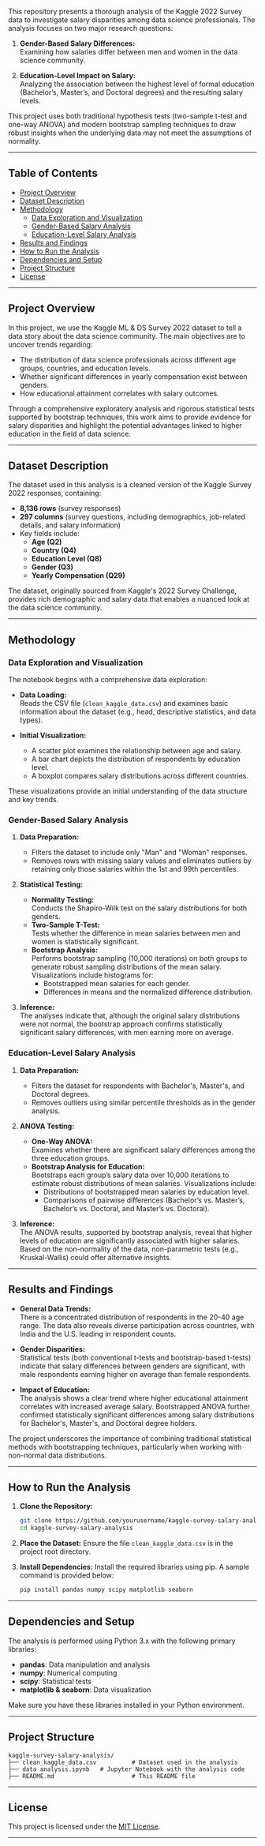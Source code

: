 
This repository presents a thorough analysis of the Kaggle 2022 Survey data to investigate salary disparities among data science professionals. The analysis focuses on two major research questions:

1. **Gender-Based Salary Differences:**  
   Examining how salaries differ between men and women in the data science community.

2. **Education-Level Impact on Salary:**  
   Analyzing the association between the highest level of formal education (Bachelor’s, Master’s, and Doctoral degrees) and the resulting salary levels.

This project uses both traditional hypothesis tests (two-sample t-test and one-way ANOVA) and modern bootstrap sampling techniques to draw robust insights when the underlying data may not meet the assumptions of normality.

---

## Table of Contents

- [Project Overview](#project-overview)
- [Dataset Description](#dataset-description)
- [Methodology](#methodology)
  - [Data Exploration and Visualization](#data-exploration-and-visualization)
  - [Gender-Based Salary Analysis](#gender-based-salary-analysis)
  - [Education-Level Salary Analysis](#education-level-salary-analysis)
- [Results and Findings](#results-and-findings)
- [How to Run the Analysis](#how-to-run-the-analysis)
- [Dependencies and Setup](#dependencies-and-setup)
- [Project Structure](#project-structure)
- [License](#license)

---

## Project Overview

In this project, we use the Kaggle ML & DS Survey 2022 dataset to tell a data story about the data science community. The main objectives are to uncover trends regarding:
- The distribution of data science professionals across different age groups, countries, and education levels.
- Whether significant differences in yearly compensation exist between genders.
- How educational attainment correlates with salary outcomes.

Through a comprehensive exploratory analysis and rigorous statistical tests supported by bootstrap techniques, this work aims to provide evidence for salary disparities and highlight the potential advantages linked to higher education in the field of data science.

---

## Dataset Description

The dataset used in this analysis is a cleaned version of the Kaggle Survey 2022 responses, containing:
- **8,136 rows** (survey responses)
- **297 columns** (survey questions, including demographics, job-related details, and salary information)
- Key fields include:
  - **Age (Q2)**
  - **Country (Q4)**
  - **Education Level (Q8)**
  - **Gender (Q3)**
  - **Yearly Compensation (Q29)**

The dataset, originally sourced from Kaggle's 2022 Survey Challenge, provides rich demographic and salary data that enables a nuanced look at the data science community.

---

## Methodology

### Data Exploration and Visualization

The notebook begins with a comprehensive data exploration:
- **Data Loading:**  
  Reads the CSV file (`clean_kaggle_data.csv`) and examines basic information about the dataset (e.g., head, descriptive statistics, and data types).

- **Initial Visualization:**  
  - A scatter plot examines the relationship between age and salary.
  - A bar chart depicts the distribution of respondents by education level.
  - A boxplot compares salary distributions across different countries.

These visualizations provide an initial understanding of the data structure and key trends.

### Gender-Based Salary Analysis

1. **Data Preparation:**  
   - Filters the dataset to include only "Man" and "Woman" responses.
   - Removes rows with missing salary values and eliminates outliers by retaining only those salaries within the 1st and 99th percentiles.

2. **Statistical Testing:**  
   - **Normality Testing:**  
     Conducts the Shapiro-Wilk test on the salary distributions for both genders.
   - **Two-Sample T-Test:**  
     Tests whether the difference in mean salaries between men and women is statistically significant.
   - **Bootstrap Analysis:**  
     Performs bootstrap sampling (10,000 iterations) on both groups to generate robust sampling distributions of the mean salary. Visualizations include histograms for:
     - Bootstrapped mean salaries for each gender.
     - Differences in means and the normalized difference distribution.

3. **Inference:**  
   The analyses indicate that, although the original salary distributions were not normal, the bootstrap approach confirms statistically significant salary differences, with men earning more on average.

### Education-Level Salary Analysis

1. **Data Preparation:**  
   - Filters the dataset for respondents with Bachelor's, Master's, and Doctoral degrees.
   - Removes outliers using similar percentile thresholds as in the gender analysis.

2. **ANOVA Testing:**  
   - **One-Way ANOVA:**  
     Examines whether there are significant salary differences among the three education groups.
   - **Bootstrap Analysis for Education:**  
     Bootstraps each group’s salary data over 10,000 iterations to estimate robust distributions of mean salaries. Visualizations include:
     - Distributions of bootstrapped mean salaries by education level.
     - Comparisons of pairwise differences (Bachelor’s vs. Master’s, Bachelor’s vs. Doctoral, and Master’s vs. Doctoral).

3. **Inference:**  
   The ANOVA results, supported by bootstrap analysis, reveal that higher levels of education are significantly associated with higher salaries. Based on the non-normality of the data, non-parametric tests (e.g., Kruskal-Wallis) could offer alternative insights.

---

## Results and Findings

- **General Data Trends:**  
  There is a concentrated distribution of respondents in the 20-40 age range. The data also reveals diverse participation across countries, with India and the U.S. leading in respondent counts.

- **Gender Disparities:**  
  Statistical tests (both conventional t-tests and bootstrap-based t-tests) indicate that salary differences between genders are significant, with male respondents earning higher on average than female respondents.

- **Impact of Education:**  
  The analysis shows a clear trend where higher educational attainment correlates with increased average salary. Bootstrapped ANOVA further confirmed statistically significant differences among salary distributions for Bachelor's, Master's, and Doctoral degree holders.

The project underscores the importance of combining traditional statistical methods with bootstrapping techniques, particularly when working with non-normal data distributions.

---

## How to Run the Analysis

1. **Clone the Repository:**
   ```bash
   git clone https://github.com/yourusername/kaggle-survey-salary-analysis.git
   cd kaggle-survey-salary-analysis
   ```

2. **Place the Dataset:**
   Ensure the file `clean_kaggle_data.csv` is in the project root directory.

3. **Install Dependencies:**
   Install the required libraries using pip. A sample command is provided below:
   ```bash
   pip install pandas numpy scipy matplotlib seaborn
   ```
---

## Dependencies and Setup

The analysis is performed using Python 3.x with the following primary libraries:
- **pandas**: Data manipulation and analysis
- **numpy**: Numerical computing
- **scipy**: Statistical tests
- **matplotlib & seaborn**: Data visualization

Make sure you have these libraries installed in your Python environment.

---

## Project Structure

```
kaggle-survey-salary-analysis/
├── clean_kaggle_data.csv          # Dataset used in the analysis
├── data analysis.ipynb   # Jupyter Notebook with the analysis code
├── README.md                      # This README file
```
---

## License

This project is licensed under the [MIT License](LICENSE).

---
